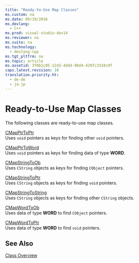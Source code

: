 ```yaml
---
title: "Ready-to-Use Map Classes"
ms.custom: na
ms.date: 09/19/2016
ms.devlang: 
  - C++
ms.prod: visual-studio-dev14
ms.reviewer: na
ms.suite: na
ms.technology: 
  - devlang-cpp
ms.tgt_pltfrm: na
ms.topic: article
ms.assetid: 3f0b1c05-2243-4d4d-98d4-429fc3310c9f
caps.latest.revision: 10
translation.priority.ht: 
  - de-de
  - ja-jp
---
```

# Ready-to-Use Map Classes
The following classes are ready-to-use map classes.  
  
 [CMapPtrToPtr](../vs140/CMapPtrToPtr-Class.md)  
 Uses `void` pointers as keys for finding other `void` pointers.  
  
 [CMapPtrToWord](../vs140/CMapPtrToWord-Class.md)  
 Uses `void` pointers as keys for finding data of type **WORD**.  
  
 [CMapStringToOb](../vs140/CMapStringToOb-Class.md)  
 Uses `CString` objects as keys for finding `CObject` pointers.  
  
 [CMapStringToPtr](../vs140/CMapStringToPtr-Class.md)  
 Uses `CString` objects as keys for finding `void` pointers.  
  
 [CMapStringToString](../vs140/CMapStringToString-Class.md)  
 Uses `CString` objects as keys for finding other `CString` objects.  
  
 [CMapWordToOb](../vs140/CMapWordToOb-Class.md)  
 Uses data of type **WORD** to find `CObject` pointers.  
  
 [CMapWordToPtr](../vs140/CMapWordToPtr-Class.md)  
 Uses data of type **WORD** to find `void` pointers.  
  
## See Also  
 [Class Overview](../vs140/Class-Library-Overview.md)